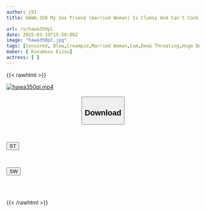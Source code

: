 ```yaml
---
author: j91
title: HAWA-350 My Sex Friend (married Woman) Is Clumsy And Can't Cook Or Do Laundry Properly, But She's Actually A Very Good, High-spec Sex Toy. Waka-san (26 Years Old)

url: /v/hawa350pl
date: 2025-03-19T15:50:00Z
image: "hawa350pl.jpg"
tags: [Censored, Blow,Creampie,Married Woman,Cum,Deep Throating,Huge Butt,Submissive Woman	]
maker: [ Kosumosu Eizou]
actress: [ ]
---
```



{{< rawhtml >}}

<div class="video" data-videoid="BzWgJ8y422iyDQo">
    <a href="javascript:;">
        <img src="/v/hawa350pl/hawa350pl.jpg" width="WIDTH" height="HEIGHT" alt="hawa350pl.mp4" loading="lazy">
    </a>
</div>

<script type="text/javascript" src="https://j91.asia/asset/on-demand-st.js"></script>

<br>
  <link rel="stylesheet" href="https://j91.asia/asset/bs5.css">
  
  <center>
  <button class="btn btn-primary" type="button" data-bs-toggle="collapse" data-bs-target=".multi-collapse" aria-expanded="false" aria-controls="multiCollapseExample1 multiCollapseExample2"><h2>Download</h2></button></center>
</p>
<div class="row">
  <div class="col">
    <div class="collapse multi-collapse" id="multiCollapseExample1">
      <div class="card card-body">
	      	      <br>
<div class="buttons">  
<p><a href="/v/hawa350pl/st.html" target="_blank"><button class="btn-hover color-3"><i class="fa fa-download"></i> ST</button></a></p></div>
    </div>
  </div>
</div>
  <div class="col">
    <div class="collapse multi-collapse" id="multiCollapseExample2">
      <div class="card card-body">
	      <br>
<div class="buttons">
<p><a href="/v/hawa350pl/sw.html" target="_blank"><button class="btn-hover color-2"><i class="fa fa-download"></i> SW</button></a></p></div>
<br><br>
      </div>
    </div>
  </div>
</div>

{{< /rawhtml >}}